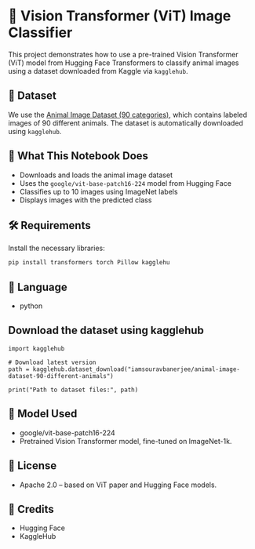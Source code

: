 # 🧠 Vision Transformer (ViT) Image Classifier

This project demonstrates how to use a pre-trained Vision Transformer (ViT) model from Hugging Face Transformers to classify animal images using a dataset downloaded from Kaggle via `kagglehub`.


## 📂 Dataset

We use the [Animal Image Dataset (90 categories)](https://www.kaggle.com/datasets/iamsouravbanerjee/animal-image-dataset-90-different-animals), which contains labeled images of 90 different animals. The dataset is automatically downloaded using `kagglehub`.


## 🚀 What This Notebook Does

- Downloads and loads the animal image dataset
- Uses the `google/vit-base-patch16-224` model from Hugging Face
- Classifies up to 10 images using ImageNet labels
- Displays images with the predicted class


## 🛠️ Requirements

Install the necessary libraries:

```bash
pip install transformers torch Pillow kagglehu
```

## 📘 Language
- python

## Download the dataset using kagglehub
```
import kagglehub

# Download latest version
path = kagglehub.dataset_download("iamsouravbanerjee/animal-image-dataset-90-different-animals")

print("Path to dataset files:", path)
```

## 🧠 Model Used
- google/vit-base-patch16-224
- Pretrained Vision Transformer model, fine-tuned on ImageNet-1k.

## 📄 License
- Apache 2.0 – based on ViT paper and Hugging Face models.

## 🙌 Credits
- Hugging Face
- KaggleHub
